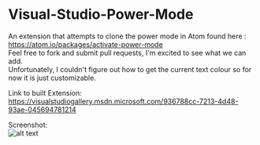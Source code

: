 # Visual-Studio-Power-Mode
An extension that attempts to clone the power mode in Atom found here : https://atom.io/packages/activate-power-mode  
Feel free to fork and submit pull requests, I'm excited to see what we can add.  
Unfortunately, I couldn't figure out how to get the current text colour so for now it is just customizable.  

Link to built Extension:
https://visualstudiogallery.msdn.microsoft.com/936788cc-7213-4d48-93ae-045694781214

Screenshot:  
![alt text](https://raw.githubusercontent.com/LiamMorrow/Visual-Studio-Power-Mode/master/PowerMode/Resources/Screenshot.png "Screenshot")
